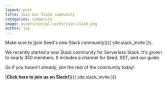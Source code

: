 ```yaml
---
layout: post
title: Join our Slack community
categories: community
image: assets/social-cards/join-slack.png
author: jay
---
```


Make sure to [join Seed's new Slack community]({{ site.slack_invite }}).

We recently started a new Slack community for Serverless Stack. It's grown to nearly 350 members. It includes a channel for Seed, SST, and our guide.

So if you haven't already, join the rest of the community today!

[**Click here to join us on Slack!**]({{ site.slack_invite }})
